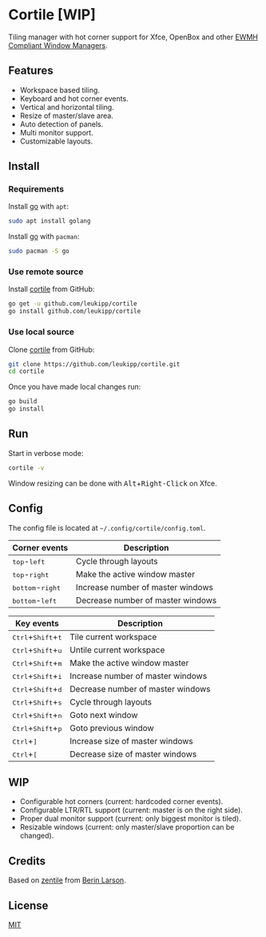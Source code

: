 # Cortile [WIP]
Tiling manager with hot corner support for Xfce, OpenBox and other [EWMH Compliant Window Managers](https://en.m.wikipedia.org/wiki/Extended_Window_Manager_Hints).

## Features
- Workspace based tiling.
- Keyboard and hot corner events.
- Vertical and horizontal tiling.
- Resize of master/slave area.
- Auto detection of panels.
- Multi monitor support.
- Customizable layouts.

## Install
### Requirements
Install [go](https://go.dev/) with `apt`:
```bash
sudo apt install golang
```

Install [go](https://go.dev/) with `pacman`:
```bash
sudo pacman -S go
```

### Use remote source
Install [cortile](https://github.com/leukipp/cortile) from GitHub:
```bash
go get -u github.com/leukipp/cortile
go install github.com/leukipp/cortile
```

### Use local source
Clone [cortile](https://github.com/leukipp/cortile) from GitHub:
```bash
git clone https://github.com/leukipp/cortile.git
cd cortile
```

Once you have made local changes run:
```bash
go build
go install
```

## Run
Start in verbose mode:
```bash
cortile -v
```

Window resizing can be done with <kbd>Alt</kbd>+<kbd>Right-Click</kbd> on Xfce.

## Config
The config file is located at `~/.config/cortile/config.toml`.

| Corner events                      | Description                       |
| ---------------------------------- | --------------------------------- |
| <kbd>top</kbd>-<kbd>left</kbd>     | Cycle through layouts             |
| <kbd>top</kbd>-<kbd>right</kbd>    | Make the active window master     |
| <kbd>bottom</kbd>-<kbd>right</kbd> | Increase number of master windows |
| <kbd>bottom</kbd>-<kbd>left</kbd>  | Decrease number of master windows |

| Key events                                    | Description                       |
| --------------------------------------------- | --------------------------------- |
| <kbd>Ctrl</kbd>+<kbd>Shift</kbd>+<kbd>t</kbd> | Tile current workspace            |
| <kbd>Ctrl</kbd>+<kbd>Shift</kbd>+<kbd>u</kbd> | Untile current workspace          |
| <kbd>Ctrl</kbd>+<kbd>Shift</kbd>+<kbd>m</kbd> | Make the active window master     |
| <kbd>Ctrl</kbd>+<kbd>Shift</kbd>+<kbd>i</kbd> | Increase number of master windows |
| <kbd>Ctrl</kbd>+<kbd>Shift</kbd>+<kbd>d</kbd> | Decrease number of master windows |
| <kbd>Ctrl</kbd>+<kbd>Shift</kbd>+<kbd>s</kbd> | Cycle through layouts             |
| <kbd>Ctrl</kbd>+<kbd>Shift</kbd>+<kbd>n</kbd> | Goto next window                  |
| <kbd>Ctrl</kbd>+<kbd>Shift</kbd>+<kbd>p</kbd> | Goto previous window              |
| <kbd>Ctrl</kbd>+<kbd>]</kbd>                  | Increase size of master windows   |
| <kbd>Ctrl</kbd>+<kbd>[</kbd>                  | Decrease size of master windows   |

## WIP
- Configurable hot corners (current: hardcoded corner events).
- Configurable LTR/RTL support (current: master is on the right side).
- Proper dual monitor support (current: only biggest monitor is tiled).
- Resizable windows (current: only master/slave proportion can be changed).

## Credits
Based on [zentile](https://github.com/blrsn/zentile) from [Berin Larson](https://github.com/blrsn/).

## License
[MIT](/LICENSE)
